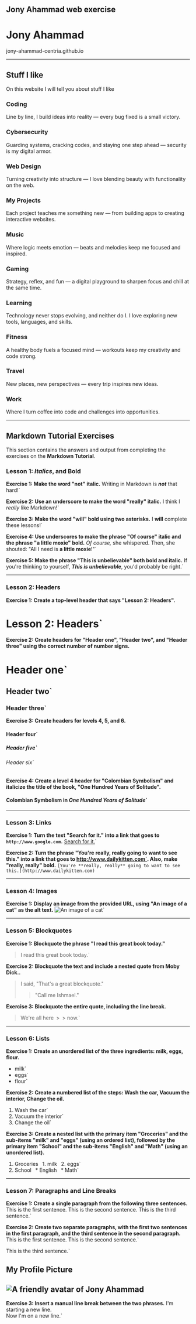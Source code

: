 ## Jony Ahammad web exercise

# Jony Ahammad

jony-ahammad-centria.github.io

---

## Stuff I like

On this website I will tell you about stuff I like

### Coding
Line by line, I build ideas into reality — every bug fixed is a small victory.

### Cybersecurity
Guarding systems, cracking codes, and staying one step ahead — security is my digital armor.

### Web Design
Turning creativity into structure — I love blending beauty with functionality on the web.

### My Projects
Each project teaches me something new — from building apps to creating interactive websites.

### Music
Where logic meets emotion — beats and melodies keep me focused and inspired.

### Gaming
Strategy, reflex, and fun — a digital playground to sharpen focus and chill at the same time.

### Learning
Technology never stops evolving, and neither do I. I love exploring new tools, languages, and skills.

### Fitness
A healthy body fuels a focused mind — workouts keep my creativity and code strong.

### Travel
New places, new perspectives — every trip inspires new ideas.

### Work
Where I turn coffee into code and challenges into opportunities.

---

## Markdown Tutorial Exercises

This section contains the answers and output from completing the exercises on the **Markdown Tutorial**.

### Lesson 1: **_Italics_**, and Bold

**Exercise 1: Make the word "not" italic.**
Writing in Markdown is **_not_** that hard!`

**Exercise 2: Use an underscore to make the word "really" italic.**
I think I _really_ like Markdown!`

**Exercise 3: Make the word "will" bold using two asterisks.**
I **will** complete these lessons!`

**Exercise 4: Use underscores to make the phrase "Of course" italic and the phrase "a little moxie" bold.**
_Of course,_ she whispered. Then, she shouted: "All I need is **a little moxie**!"`

**Exercise 5: Make the phrase "This is unbelievable" both bold and italic.**
If you're thinking to yourself, _**This is unbelievable**_, you'd probably be right.`

---

### Lesson 2: Headers

**Exercise 1: Create a top-level header that says "Lesson 2: Headers".**
# Lesson 2: Headers`

**Exercise 2: Create headers for "Header one", "Header two", and "Header three" using the correct number of number signs.**
# Header one`
## Header two`
### Header three`

**Exercise 3: Create headers for levels 4, 5, and 6.**
#### Header four`
##### Header five`
###### Header six`

**Exercise 4: Create a level 4 header for "Colombian Symbolism" and italicize the title of the book, "One Hundred Years of Solitude".**
#### Colombian Symbolism in _One Hundred Years of Solitude_`

---

### Lesson 3: Links

**Exercise 1: Turn the text "Search for it." into a link that goes to `http://www.google.com`.**
[Search for it.](http://www.google.com)`

**Exercise 2: Turn the phrase "You're really, really going to want to see this." into a link that goes to http://www.dailykitten.com`. Also, make "really, really" bold.**
`[You're **really, really** going to want to see this.](http://www.dailykitten.com)`

---

### Lesson 4: Images

**Exercise 1: Display an image from the provided URL, using "An image of a cat" as the alt text.**
![An image of a cat](http://placekitten.com/200/300)`

---

### Lesson 5: Blockquotes

**Exercise 1: Blockquote the phrase "I read this great book today."**
> I read this great book today.`

**Exercise 2: Blockquote the text and include a nested quote from Moby Dick..**
> I said, "That's a great blockquote."
>
> > "Call me Ishmael."


**Exercise 3: Blockquote the entire quote, including the line break.**
> We're all here`
`>`
`> now.`

---

### Lesson 6: Lists

**Exercise 1: Create an unordered list of the three ingredients: milk, eggs, flour.**
* milk`
* eggs`
* flour`

**Exercise 2: Create a numbered list of the steps: Wash the car, Vacuum the interior, Change the oil.**
1. Wash the car`
2. Vacuum the interior`
3. Change the oil`

**Exercise 3: Create a nested list with the primary item "Groceries" and the sub-items "milk" and "eggs" (using an ordered list), followed by the primary item "School" and the sub-items "English" and "Math" (using an unordered list).**
1. Groceries`
`   1. milk`
`   2. eggs`
2. School`
`   * English`
`   * Math`

---

### Lesson 7: Paragraphs and Line Breaks

**Exercise 1: Create a single paragraph from the following three sentences.**
This is the first sentence. This is the second sentence. This is the third sentence.`

**Exercise 2: Create two separate paragraphs, with the first two sentences in the first paragraph, and the third sentence in the second paragraph.**
This is the first sentence. This is the second sentence.`

This is the third sentence.`
## My Profile Picture

![A friendly avatar of Jony Ahammad](https://via.placeholder.com/150) 
---

**Exercise 3: Insert a manual line break between the two phrases.**
I'm starting a new line.  
Now I'm on a new line.`
